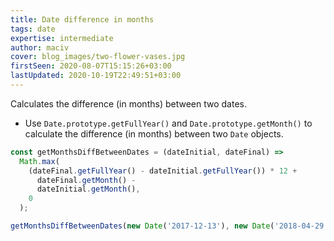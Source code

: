 ```yaml
---
title: Date difference in months
tags: date
expertise: intermediate
author: maciv
cover: blog_images/two-flower-vases.jpg
firstSeen: 2020-08-07T15:15:26+03:00
lastUpdated: 2020-10-19T22:49:51+03:00
---
```


Calculates the difference (in months) between two dates.

- Use `Date.prototype.getFullYear()` and `Date.prototype.getMonth()` to calculate the difference (in months) between two `Date` objects.

```js
const getMonthsDiffBetweenDates = (dateInitial, dateFinal) =>
  Math.max(
    (dateFinal.getFullYear() - dateInitial.getFullYear()) * 12 +
      dateFinal.getMonth() -
      dateInitial.getMonth(),
    0
  );
```

```js
getMonthsDiffBetweenDates(new Date('2017-12-13'), new Date('2018-04-29')); // 4
```
